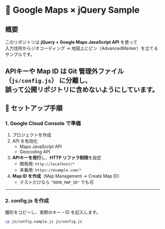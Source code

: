 # 📖 Google Maps × jQuery Sample

## 概要
このリポジトリは **jQuery + Google Maps JavaScript API** を使って  
入力住所からジオコーディング → 地図上にピン（AdvancedMarker）を立てるサンプルです。  

APIキーや Map ID は **Git 管理外ファイル（`js/config.js`）** に分離し、  
誤って公開リポジトリに含めないようにしています。  
---

## 🚀 セットアップ手順

### 1. Google Cloud Console で準備
1. プロジェクトを作成  
2. API を有効化  
   - Maps JavaScript API  
   - Geocoding API  
3. **APIキーを発行**し、**HTTP リファラ制限**を設定  
   - 開発用: `http://localhost/*`  
   - 本番用: `https://example.com/*`  
4. **Map ID を作成**（Map Management → Create Map ID）  
   - テストだけなら `"DEMO_MAP_ID"` でも可  

---

### 2. config.js を作成
雛形をコピーし、実際のキー・ID を記入します。

```bash
cp js/config.sample.js js/config.js